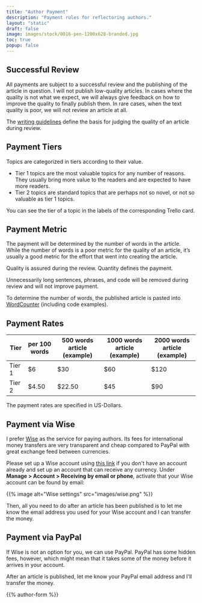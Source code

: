 ```yaml
---
title: "Author Payment"
description: "Payment rules for reflectoring authors."
layout: "static"
draft: false
image: images/stock/0016-pen-1200x628-branded.jpg
toc: true
popup: false
---
```


## Successful Review

All payments are subject to a successful review and the publishing of the article in question. I will not publish low-quality articles. In cases where the quality is not what we expect, we will always give feedback on how to improve the quality to finally publish them. In rare cases, when the text quality is poor, we will not review an article at all.

The [writing guidelines](/contribute/writing-guide/) define the basis for judging the quality of an article during review.

## Payment Tiers

Topics are categorized in tiers according to their value.

-   Tier 1 topics are the most valuable topics for any number of reasons. They usually bring more value to the readers and are expected to have more readers.
-   Tier 2 topics are standard topics that are perhaps not so novel, or not so valuable as tier 1 topics.


You can see the tier of a topic in the labels of the corresponding Trello card.

## Payment Metric

The payment will be determined by the number of words in the article. While the number of words is a poor metric for the quality of an article, it’s usually a good metric for the effort that went into creating the article.

Quality is assured during the review. Quantity defines the payment.

Unnecessarily long sentences, phrases, and code will be removed during review and will not improve payment.

To determine the number of words, the published article is pasted into [WordCounter](https://wordcounter.net) (including code examples).

## Payment Rates

| Tier | per 100 words | 500 words article (example) | 1000 words article (example) | 2000 words article (example) |
|-----|----------------|-----------------------------|------------------------------|------------------------------|
| Tier 1 | $6 | $30                         | $60                          | $120                         |
| Tier 2 | $4.50 | $22.50                      | $45                          | $90                          |

The payment rates are specified in US-Dollars.

## Payment via Wise

I prefer [Wise](https://wise.com/invite/u/tomh430) as the service for paying authors. Its fees for international money transfers are very transparent and cheap compared to PayPal with great exchange feed between currencies.

Please set up a Wise account using [this link](https://wise.com/invite/u/tomh430) if you don't have an account already and set up an account that can receive any currency. Under **Manage > Account > Receiving by email or phone**, activate that your Wise account can be found by email:

{{% image alt="Wise settings" src="images/wise.png" %}}

Then, all you need to do after an article has been published is to let me know the email address you used for your Wise account and I can transfer the money.

## Payment via PayPal

If Wise is not an option for you, we can use PayPal. PayPal has some hidden fees, however, which might mean that it takes some of the money before it arrives in your account.

After an article is published, let me know your PayPal email address and I'll transfer the money.

{{% author-form %}}